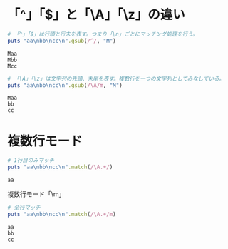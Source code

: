 # 「^」「$」と「\A」「\z」の違い

```rb
# 「^」「$」は行頭と行末を表す。つまり「\n」ごとにマッチング処理を行う。
puts "aa\nbb\ncc\n".gsub(/^/, "M")
```

```result
Maa
Mbb
Mcc
```

```rb
# 「\A」「\z」は文字列の先頭、末尾を表す。複数行を一つの文字列としてみなしている。
puts "aa\nbb\ncc\n".gsub(/\A/m, "M")
```

```result
Maa
bb
cc
```

# 複数行モード

```rb
# 1行目のみマッチ
puts "aa\nbb\ncc\n".match(/\A.+/)
```

```result
aa
```

複数行モード「\m」

```rb
# 全行マッチ
puts "aa\nbb\ncc\n".match(/\A.+/m)
```

```result
aa
bb
cc
```
